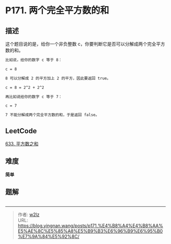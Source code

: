 # P171. 两个完全平方数的和


<!--more-->

## 描述

这个题目说的是，给你一个非负整数 c，你要判断它是否可以分解成两个完全平方数的和。

```markdown
比如说，给你的数字 c 等于 8：

c = 8

8 可以分解成 2 的平方加上 2 的平方，因此要返回 true。

c = 8 = 2^2 + 2^2

再比如说给你的数字 c 等于 7：

c = 7

7 不能分解成两个完全平方数的和，于是返回 false。
```

## LeetCode

[633. 平方数之和](https://leetcode.cn/problems/sum-of-square-numbers/description/)

## 难度

**简单**

## 题解

```java

```


---

> 作者: [w2lz](https://github.com/w2lz)  
> URL: https://blog.yingnan.wang/posts/p171.%E4%B8%A4%E4%B8%AA%E5%AE%8C%E5%85%A8%E5%B9%B3%E6%96%B9%E6%95%B0%E7%9A%84%E5%92%8C/  

